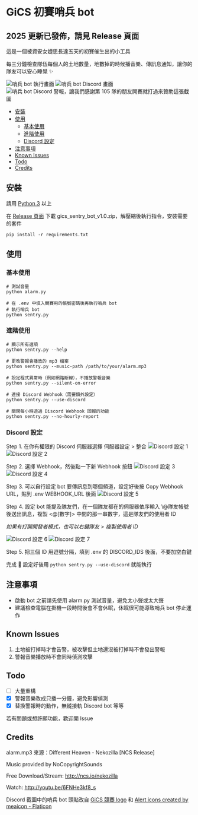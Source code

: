 # GiCS 初賽哨兵 bot

## 2025 更新已發佈，請見 Release 頁面

這是一個被資安女婕思長達五天的初賽催生出的小工具

每三分鐘檢查隊伍每個人的土地數量，地數掉的時候播音樂、傳訊息通知，讓你的隊友可以安心睡覺 :sparkles:

![哨兵 bot 執行畫面](./img/screenshot.png)
![哨兵 bot Discord 畫面](./img/discord_screenshot_1.png)
![哨兵 bot Discord 警報，讓我們感謝第 105 隊的朋友開賽就打過來贊助這張截圖](./img/discord_screenshot_2.png)

- [安裝](#安裝)
- [使用](#使用)
    - [基本使用](#基本使用)
    - [進階使用](#進階使用)
    - [Discord 設定](#discord-設定)
- [注意事項](#注意事項)
- [Known Issues](#known-issues)
- [Todo](#todo)
- [Credits](#credits)

## 安裝
請用 [Python 3](https://www.python.org/downloads/) 以上

在 [Release 頁面](https://github.com/idkidkidkidkidkidkidkidk/gics-sentry-bot/releases/tag/v1.0) 下載 
gics_sentry_bot_v1.0.zip，解壓縮後執行指令，安裝需要的套件

```shell
pip install -r requirements.txt
```


## 使用
### 基本使用
```shell
# 測試音量
python alarm.py

# 在 .env 中填入競賽用的帳號密碼後再執行哨兵 bot
# 執行哨兵 bot
python sentry.py
```


### 進階使用
```shell
# 顯示所有選項
python sentry.py --help

# 更改警報會播放的 mp3 檔案
python sentry.py --music-path /path/to/your/alarm.mp3

# 設定程式異常時（例如網路斷線），不播放警報音樂
python sentry.py --silent-on-error

# 連接 Discord Webhook（需要額外設定）
python sentry.py --use-discord

# 關閉每小時透過 Discord Webhook 回報的功能
python sentry.py --no-hourly-report
```

### Discord 設定

Step 1. 在你有權限的 Discord 伺服器選擇 伺服器設定 > 整合
![Discord 設定 1](./img/discord_setup_1.png)
![Discord 設定 2](./img/discord_setup_2.png)

Step 2. 選擇 Webhook，然後點一下新 Webhook 按鈕
![Discord 設定 3](./img/discord_setup_3.png)
![Discord 設定 4](./img/discord_setup_4.png)

Step 3. 可以自行設定 bot 要傳訊息到哪個頻道，設定好後按 Copy Webhook URL，貼到 .env WEBHOOK_URL 後面
![Discord 設定 5](./img/discord_setup_5.png)


Step 4. 設定 bot 能提及隊友們，在一個隊友都在的伺服器依序輸入 \\@隊友帳號 後送出訊息，複製 <@[數字]> 中間的那一串數字，這是隊友們的使用者 ID

*如果有打開開發者模式，也可以右鍵隊友 > 複製使用者 ID*

![Discord 設定 6](./img/discord_setup_6.png)
![Discord 設定 7](./img/discord_setup_7.png)

Step 5. 把三個 ID 用逗號分隔，填到 .env 的 DISCORD_IDS 後面，不要加空白鍵


完成 :tada: 設定好後用 `python sentry.py --use-discord` 就能執行


## 注意事項
- 啟動 bot 之前請先使用 alarm.py 測試音量，避免太小聲或太大聲
- 建議檢查電腦在掛機一段時間後會不會休眠，休眠很可能導致哨兵 bot 停止運作


## Known Issues
1. 土地被打掉時才會告警，被攻擊但土地還沒被打掉時不會發出警報
2. 警報音樂播放時不會同時偵測攻擊


## Todo
- [ ] 大量重構
- [x] 警報音樂改成只播一分鐘，避免影響偵測
- [x] 替換警報時的動作，無縫接軌 Discord bot 等等

若有問題或想許願功能，歡迎開 Issue


## Credits
alarm.mp3 來源：Different Heaven - Nekozilla [NCS Release]

Music provided by NoCopyrightSounds

Free Download/Stream: http://ncs.io/nekozilla

Watch: http://youtu.be/6FNHe3kf8_s


Discord 截圖中的哨兵 bot 頭貼改自 [GiCS 競賽 logo](https://gics.tw/) 和 [Alert icons created by meaicon - Flaticon](https://www.flaticon.com/free-icons/alert)
